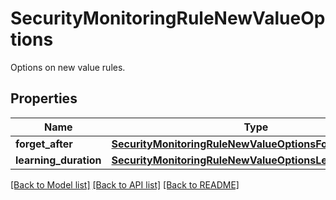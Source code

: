 # SecurityMonitoringRuleNewValueOptions

Options on new value rules.

## Properties

| Name                  | Type                                                                                                                  | Description | Notes      |
| --------------------- | --------------------------------------------------------------------------------------------------------------------- | ----------- | ---------- |
| **forget_after**      | [**SecurityMonitoringRuleNewValueOptionsForgetAfter**](SecurityMonitoringRuleNewValueOptionsForgetAfter.md)           |             | [optional] |
| **learning_duration** | [**SecurityMonitoringRuleNewValueOptionsLearningDuration**](SecurityMonitoringRuleNewValueOptionsLearningDuration.md) |             | [optional] |

[[Back to Model list]](README.md#documentation-for-models) [[Back to API list]](README.md#documentation-for-api-endpoints) [[Back to README]](README.md)
